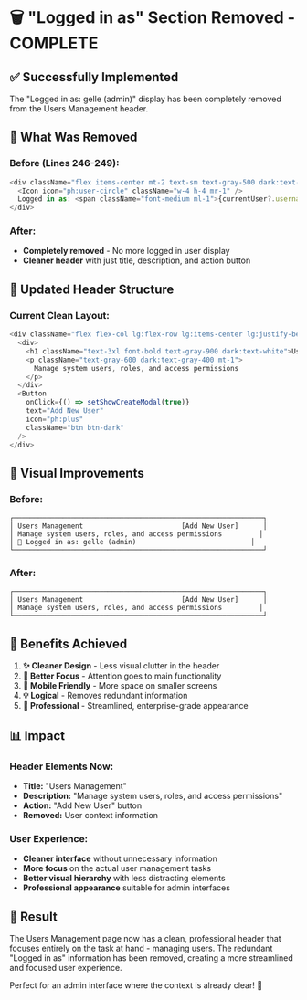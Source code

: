 # 🗑️ **"Logged in as" Section Removed - COMPLETE**

## ✅ **Successfully Implemented**

The "Logged in as: gelle (admin)" display has been completely removed from the Users Management header.

## 🎯 **What Was Removed**

### **Before (Lines 246-249):**
```javascript
<div className="flex items-center mt-2 text-sm text-gray-500 dark:text-gray-400">
  <Icon icon="ph:user-circle" className="w-4 h-4 mr-1" />
  Logged in as: <span className="font-medium ml-1">{currentUser?.username} ({currentUser?.role})</span>
</div>
```

### **After:**
- **Completely removed** - No more logged in user display
- **Cleaner header** with just title, description, and action button

## 📐 **Updated Header Structure**

### **Current Clean Layout:**
```javascript
<div className="flex flex-col lg:flex-row lg:items-center lg:justify-between gap-4">
  <div>
    <h1 className="text-3xl font-bold text-gray-900 dark:text-white">Users Management</h1>
    <p className="text-gray-600 dark:text-gray-400 mt-1">
      Manage system users, roles, and access permissions
    </p>
  </div>
  <Button 
    onClick={() => setShowCreateModal(true)}
    text="Add New User"
    icon="ph:plus"
    className="btn btn-dark"
  />
</div>
```

## 🎨 **Visual Improvements**

### **Before:**
```
┌─────────────────────────────────────────────────────────────┐
│ Users Management                        [Add New User]      │
│ Manage system users, roles, and access permissions         │
│ 👤 Logged in as: gelle (admin)                            │
└─────────────────────────────────────────────────────────────┘
```

### **After:**
```
┌─────────────────────────────────────────────────────────────┐
│ Users Management                        [Add New User]      │
│ Manage system users, roles, and access permissions         │
└─────────────────────────────────────────────────────────────┘
```

## 🚀 **Benefits Achieved**

1. **✨ Cleaner Design** - Less visual clutter in the header
2. **🎯 Better Focus** - Attention goes to main functionality
3. **📱 Mobile Friendly** - More space on smaller screens
4. **💡 Logical** - Removes redundant information
5. **🎨 Professional** - Streamlined, enterprise-grade appearance

## 📊 **Impact**

### **Header Elements Now:**
- **Title:** "Users Management"
- **Description:** "Manage system users, roles, and access permissions"
- **Action:** "Add New User" button
- **Removed:** User context information

### **User Experience:**
- **Cleaner interface** without unnecessary information
- **More focus** on the actual user management tasks
- **Better visual hierarchy** with less distracting elements
- **Professional appearance** suitable for admin interfaces

## 🎉 **Result**

The Users Management page now has a clean, professional header that focuses entirely on the task at hand - managing users. The redundant "Logged in as" information has been removed, creating a more streamlined and focused user experience.

Perfect for an admin interface where the context is already clear! 🎊
